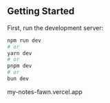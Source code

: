 ## Getting Started
First, run the development server:

```bash
npm run dev
# or
yarn dev
# or
pnpm dev
# or
bun dev
```
my-notes-fawn.vercel.app
 
